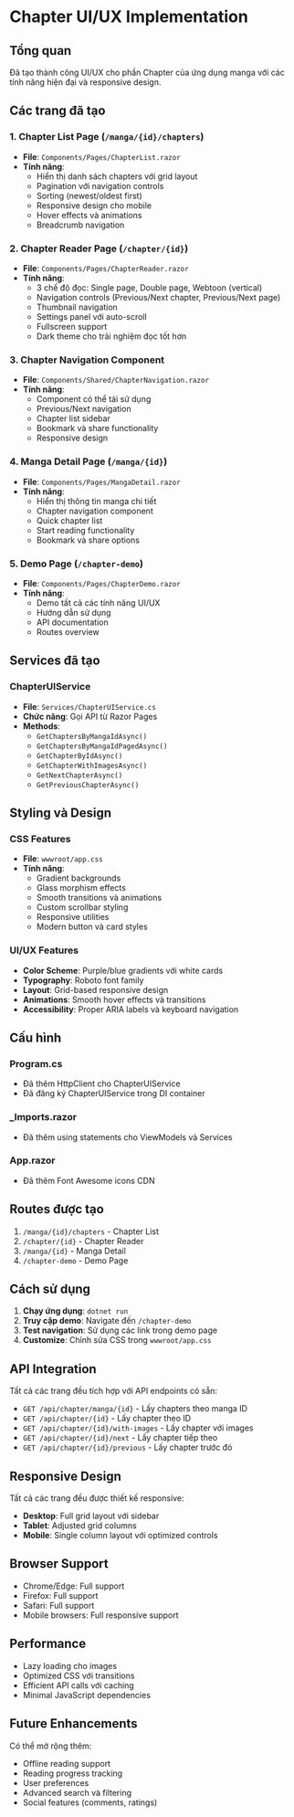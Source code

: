 # Chapter UI/UX Implementation

## Tổng quan

Đã tạo thành công UI/UX cho phần Chapter của ứng dụng manga với các tính năng hiện đại và responsive design.

## Các trang đã tạo

### 1. Chapter List Page (`/manga/{id}/chapters`)
- **File**: `Components/Pages/ChapterList.razor`
- **Tính năng**:
  - Hiển thị danh sách chapters với grid layout
  - Pagination với navigation controls
  - Sorting (newest/oldest first)
  - Responsive design cho mobile
  - Hover effects và animations
  - Breadcrumb navigation

### 2. Chapter Reader Page (`/chapter/{id}`)
- **File**: `Components/Pages/ChapterReader.razor`
- **Tính năng**:
  - 3 chế độ đọc: Single page, Double page, Webtoon (vertical)
  - Navigation controls (Previous/Next chapter, Previous/Next page)
  - Thumbnail navigation
  - Settings panel với auto-scroll
  - Fullscreen support
  - Dark theme cho trải nghiệm đọc tốt hơn

### 3. Chapter Navigation Component
- **File**: `Components/Shared/ChapterNavigation.razor`
- **Tính năng**:
  - Component có thể tái sử dụng
  - Previous/Next navigation
  - Chapter list sidebar
  - Bookmark và share functionality
  - Responsive design

### 4. Manga Detail Page (`/manga/{id}`)
- **File**: `Components/Pages/MangaDetail.razor`
- **Tính năng**:
  - Hiển thị thông tin manga chi tiết
  - Chapter navigation component
  - Quick chapter list
  - Start reading functionality
  - Bookmark và share options

### 5. Demo Page (`/chapter-demo`)
- **File**: `Components/Pages/ChapterDemo.razor`
- **Tính năng**:
  - Demo tất cả các tính năng UI/UX
  - Hướng dẫn sử dụng
  - API documentation
  - Routes overview

## Services đã tạo

### ChapterUIService
- **File**: `Services/ChapterUIService.cs`
- **Chức năng**: Gọi API từ Razor Pages
- **Methods**:
  - `GetChaptersByMangaIdAsync()`
  - `GetChaptersByMangaIdPagedAsync()`
  - `GetChapterByIdAsync()`
  - `GetChapterWithImagesAsync()`
  - `GetNextChapterAsync()`
  - `GetPreviousChapterAsync()`

## Styling và Design

### CSS Features
- **File**: `wwwroot/app.css`
- **Tính năng**:
  - Gradient backgrounds
  - Glass morphism effects
  - Smooth transitions và animations
  - Custom scrollbar styling
  - Responsive utilities
  - Modern button và card styles

### UI/UX Features
- **Color Scheme**: Purple/blue gradients với white cards
- **Typography**: Roboto font family
- **Layout**: Grid-based responsive design
- **Animations**: Smooth hover effects và transitions
- **Accessibility**: Proper ARIA labels và keyboard navigation

## Cấu hình

### Program.cs
- Đã thêm HttpClient cho ChapterUIService
- Đã đăng ký ChapterUIService trong DI container

### _Imports.razor
- Đã thêm using statements cho ViewModels và Services

### App.razor
- Đã thêm Font Awesome icons CDN

## Routes được tạo

1. `/manga/{id}/chapters` - Chapter List
2. `/chapter/{id}` - Chapter Reader
3. `/manga/{id}` - Manga Detail
4. `/chapter-demo` - Demo Page

## Cách sử dụng

1. **Chạy ứng dụng**: `dotnet run`
2. **Truy cập demo**: Navigate đến `/chapter-demo`
3. **Test navigation**: Sử dụng các link trong demo page
4. **Customize**: Chỉnh sửa CSS trong `wwwroot/app.css`

## API Integration

Tất cả các trang đều tích hợp với API endpoints có sẵn:
- `GET /api/chapter/manga/{id}` - Lấy chapters theo manga ID
- `GET /api/chapter/{id}` - Lấy chapter theo ID
- `GET /api/chapter/{id}/with-images` - Lấy chapter với images
- `GET /api/chapter/{id}/next` - Lấy chapter tiếp theo
- `GET /api/chapter/{id}/previous` - Lấy chapter trước đó

## Responsive Design

Tất cả các trang đều được thiết kế responsive:
- **Desktop**: Full grid layout với sidebar
- **Tablet**: Adjusted grid columns
- **Mobile**: Single column layout với optimized controls

## Browser Support

- Chrome/Edge: Full support
- Firefox: Full support
- Safari: Full support
- Mobile browsers: Full responsive support

## Performance

- Lazy loading cho images
- Optimized CSS với transitions
- Efficient API calls với caching
- Minimal JavaScript dependencies

## Future Enhancements

Có thể mở rộng thêm:
- Offline reading support
- Reading progress tracking
- User preferences
- Advanced search và filtering
- Social features (comments, ratings)
